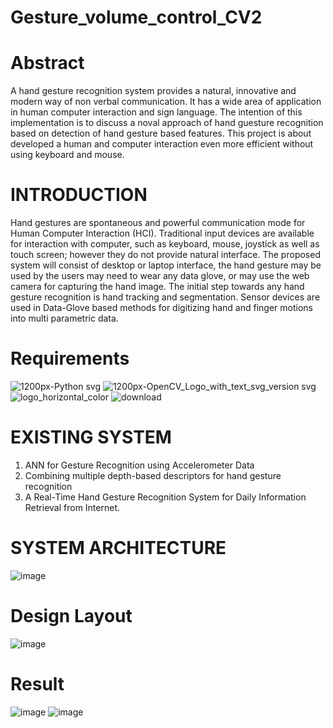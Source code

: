 # Gesture_volume_control_CV2

# Abstract
A hand gesture recognition system provides a natural, innovative and modern way of non verbal communication. It has a wide area of application in human computer interaction and sign language. The intention of this implementation is to discuss a noval approach of hand guesture recognition based on detection of hand gesture based features. This project is about developed a human and computer interaction even more efficient without using keyboard and mouse.

# INTRODUCTION
Hand gestures are spontaneous and powerful communication mode for Human Computer Interaction (HCI). Traditional input devices are available for interaction with computer, such as keyboard, mouse, joystick as well as touch screen; however they do not provide natural interface. The proposed system will consist of desktop or laptop interface, the hand gesture may be used by the users may need to wear any data glove, or may use the web camera for capturing the hand image. The initial step towards any hand gesture recognition is hand tracking and segmentation. Sensor devices are used in Data-Glove based methods for digitizing hand and finger motions into multi parametric data.

# Requirements
![1200px-Python svg](https://user-images.githubusercontent.com/74816597/162113407-2b0f0e1a-0667-4f6c-adff-0e8750357f9f.png)
![1200px-OpenCV_Logo_with_text_svg_version svg](https://user-images.githubusercontent.com/74816597/162113446-b9890016-da6b-441d-a06e-cac5b1149075.png)
![logo_horizontal_color](https://user-images.githubusercontent.com/74816597/162113630-cd47f74d-614c-4a86-a802-9453a6ddbcdb.png)
![download](https://user-images.githubusercontent.com/74816597/162113822-87e87bd8-ba25-483e-ba50-f381bd2bf891.png)


# EXISTING SYSTEM
1. ANN for Gesture Recognition using Accelerometer Data
2. Combining multiple depth-based descriptors for hand gesture recognition
3. A Real-Time Hand Gesture Recognition System for Daily Information Retrieval from Internet.

# SYSTEM ARCHITECTURE
![image](https://user-images.githubusercontent.com/74816597/162113157-b8b93d21-3d4f-47ff-810f-c8b7b42c89bd.png)

# Design Layout
![image](https://user-images.githubusercontent.com/74816597/162113556-9b22fe90-af71-4087-8a6a-7820c18bb36b.png)


# Result
![image](https://user-images.githubusercontent.com/74816597/162113219-929e377c-3817-4067-b01e-d89f89df18d3.png)
![image](https://user-images.githubusercontent.com/74816597/162113234-f0e40278-e6b7-4474-b9f6-cf758a38cab3.png)
